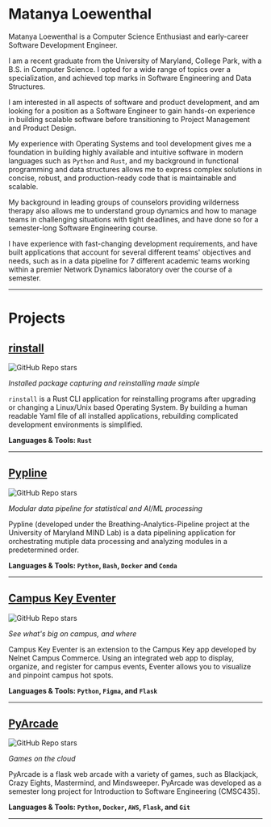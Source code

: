 # Matanya Loewenthal

Matanya Loewenthal is a Computer Science Enthusiast and early-career Software Development Engineer.

I am a recent graduate from the University of Maryland, College Park, with a B.S. in Computer Science. I opted for a wide range of topics over a specialization, and achieved top marks in Software Engineering and Data Structures.

I am interested in all aspects of software and product development, and am looking for a position as a Software Engineer to gain hands-on experience in building scalable software before transitioning to Project Management and Product Design.

My experience with Operating Systems and tool development gives me a foundation in building highly available and intuitive software in modern languages such as `Python` and `Rust`, and my background in functional programming and data structures allows me to express complex solutions in concise, robust, and production-ready code that is maintainable and scalable.

My background in leading groups of counselors providing wilderness therapy also allows me to understand group dynamics and how to manage teams in challenging situations with tight deadlines, and have done so for a semester-long Software Engineering course.

I have experience with fast-changing development requirements, and have built applications that account for several different teams' objectives and needs, such as in a data pipeline for 7 different academic teams working within a premier Network Dynamics laboratory over the course of a semester.

---

# Projects

## [rinstall](https://github.com/MatanyaLoewenthal/rinstall)
![GitHub Repo stars](https://img.shields.io/github/stars/MatanyaLoewenthal/rinstall?style=social)

*Installed package capturing and reinstalling made simple*

`rinstall` is a Rust CLI application for reinstalling programs after upgrading or changing a Linux/Unix based Operating System. By building a human readable Yaml file of all installed applications, rebuilding complicated development environments is simplified.

**Languages & Tools: `Rust`**

---

## [Pypline](https://github.com/MatanyaLoewenthal/Breathing-Analytics-Pipeline)
![GitHub Repo stars](https://img.shields.io/github/stars/MatanyaLoewenthal/Breathing-Analytics-Pipeline?style=social)

*Modular data pipeline for statistical and AI/ML processing*


Pypline (developed under the Breathing-Analytics-Pipeline project at the University of Maryland MIND Lab) is a data pipelining application for orchestrating mutiple data processing and analyzing modules in a predetermined order. 

**Languages & Tools: `Python`, `Bash`, `Docker` and `Conda`**

---

## [Campus Key Eventer](https://github.com/MatanyaLoewenthal/CampusKeyEventer)
![GitHub Repo stars](https://img.shields.io/github/stars/MatanyaLoewenthal/CampusKeyEventer?style=social)

*See what's big on campus, and where*

Campus Key Eventer is an extension to the Campus Key app developed by Nelnet Campus Commerce. Using an integrated web app to display, organize, and register for campus events, Eventer allows you to visualize and pinpoint campus hot spots.

**Languages & Tools: `Python`, `Figma`, and `Flask`**

---

## [PyArcade](https://github.com/MatanyaLoewenthal/Pyarcade)
![GitHub Repo stars](https://img.shields.io/github/stars/MatanyaLoewenthal/Pyarcade?style=social)

*Games on the cloud*

PyArcade is a flask web arcade with a variety of games, such as Blackjack, Crazy Eights, Mastermind, and Mindsweeper. PyArcade was developed as a semester long project for Introduction to Software Engineering (CMSC435).

**Languages & Tools: `Python`, `Docker`, `AWS`, `Flask`, and `Git`**

---